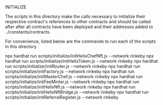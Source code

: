 INITIALIZE

The scripts in this directory make the calls necessary to initialize their respective contract's
references to other contracts and should be called after after all contracts have been deployed and 
their addresses added to ../constants/contracts. 

For convenience, listed below are the commands to run each of the scripts in this directory

npx hardhat run scripts/initialize/initHelixChefNft.js --network rinkeby
npx hardhat run scripts/initialize/initHelixToken.js --network rinkeby
npx hardhat run scripts/initialize/initRouter.js --network rinkeby
npx hardhat run scripts/initialize/initFactory.js --network rinkeby
npx hardhat run scripts/initialize/initMasterChef.js --network rinkeby
npx hardhat run scripts/initialize/initFeeMinter.js --network rinkeby
npx hardhat run scripts/initialize/initHelixNft.js --network rinkeby
npx hardhat run scripts/initialize/initHelixNftBridge.js --network rinkeby
npx hardhat run scripts/initialize/initReferralRegister.js --network rinkeby
